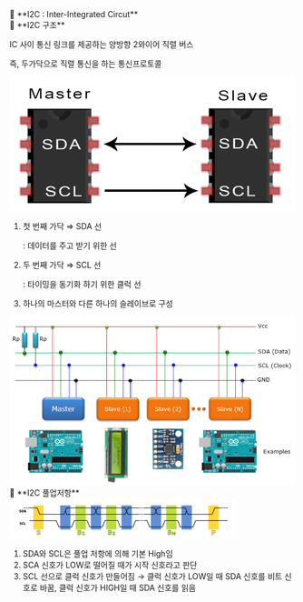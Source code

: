 <aside>
📖 **I2C : Inter-Integrated Circut**

</aside>

<aside>
📖 **I2C 구조**

IC 사이 통신 링크를 제공하는 양방향 2와이어 직렬 버스

즉, 두가닥으로 직렬 통신을 하는 통신프로토콜

<img src='./I2C_1.png'>

1. 첫 번째 가닥 ⇒ SDA 선
    
    : 데이터를 주고 받기 위한 선
    
2. 두 번째 가닥 ⇒ SCL 선
    
    : 타이밍을 동기화 하기 위한 클럭 선
    
3. 하나의 마스터와 다른 하나의 슬레이브로 구성

<img src='./I2C_2.png'>

</aside>

<aside>
📖 **I2C 풀업저항**

<img src='./I2C_3.png'>

1. SDA와 SCL은 풀업 저항에 의해 기본 High임
2. SCA 신호가 LOW로 떨어질 때가 시작 신호라고 판단
3. SCL 선으로 클럭 신호가 만들어짐 → 클럭 신호가 LOW일 때 SDA 신호를 비트 신호로 바꿈, 클럭 신호가 HIGH일 때 SDA 신호를 읽음
</aside>